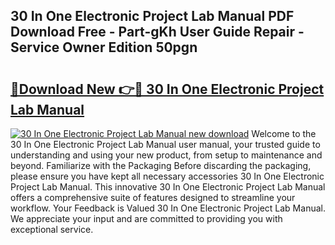 ## 30 In One Electronic Project Lab Manual PDF Download Free - Part-gKh User Guide Repair - Service Owner Edition 50pgn

# <h2><a href="http://bc55172.oget.top/?id=30+In+One+Electronic+Project+Lab+Manual">🔗Download New 👉🔴 30 In One Electronic Project Lab Manual</a></h2>

[![30 In One Electronic Project Lab Manual new download](https://i.imgur.com/5g1atiW.png)](http://bc55172.oget.top/?id=30+In+One+Electronic+Project+Lab+Manual)
Welcome to the 30 In One Electronic Project Lab Manual user manual, your trusted guide to understanding and using your new product, from setup to maintenance and beyond. Familiarize with the Packaging Before discarding the packaging, please ensure you have kept all necessary accessories 30 In One Electronic Project Lab Manual. This innovative 30 In One Electronic Project Lab Manual offers a comprehensive suite of features designed to streamline your workflow. Your Feedback is Valued 30 In One Electronic Project Lab Manual. We appreciate your input and are committed to providing you with exceptional service.
